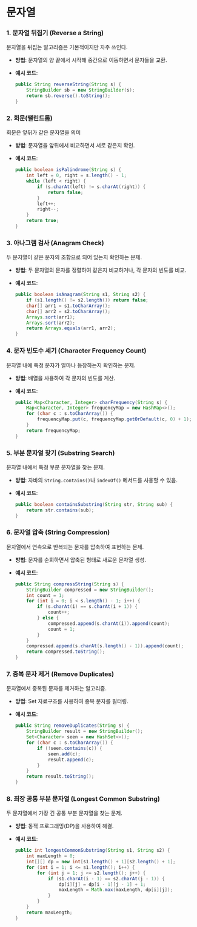 # 문자열

### 1. **문자열 뒤집기 (Reverse a String)**

문자열을 뒤집는 알고리즘은 기본적이지만 자주 쓰인다.

- **방법**: 문자열의 양 끝에서 시작해 중간으로 이동하면서 문자들을 교환.
- **예시 코드**:
    
    ```java
    public String reverseString(String s) {
        StringBuilder sb = new StringBuilder(s);
        return sb.reverse().toString();
    }
    
    ```
    

### 2. **회문(팰린드롬)**

회문은 앞뒤가 같은 문자열을 의미

- **방법**: 문자열을 앞뒤에서 비교하면서 서로 같은지 확인.
- **예시 코드**:
    
    ```java
    public boolean isPalindrome(String s) {
        int left = 0, right = s.length() - 1;
        while (left < right) {
            if (s.charAt(left) != s.charAt(right)) {
                return false;
            }
            left++;
            right--;
        }
        return true;
    }
    
    ```
    

### 3. **아나그램 검사 (Anagram Check)**

두 문자열이 같은 문자의 조합으로 되어 있는지 확인하는 문제.

- **방법**: 두 문자열의 문자를 정렬하여 같은지 비교하거나, 각 문자의 빈도를 비교.
- **예시 코드**:
    
    ```java
    public boolean isAnagram(String s1, String s2) {
        if (s1.length() != s2.length()) return false;
        char[] arr1 = s1.toCharArray();
        char[] arr2 = s2.toCharArray();
        Arrays.sort(arr1);
        Arrays.sort(arr2);
        return Arrays.equals(arr1, arr2);
    }
    
    ```
    

### 4. **문자 빈도수 세기 (Character Frequency Count)**

문자열 내에 특정 문자가 얼마나 등장하는지 확인하는 문제.

- **방법**: 배열을 사용하여 각 문자의 빈도를 계산.
- **예시 코드**:
    
    ```java
    public Map<Character, Integer> charFrequency(String s) {
        Map<Character, Integer> frequencyMap = new HashMap<>();
        for (char c : s.toCharArray()) {
            frequencyMap.put(c, frequencyMap.getOrDefault(c, 0) + 1);
        }
        return frequencyMap;
    }
    
    ```
    

### 5. **부분 문자열 찾기 (Substring Search)**

문자열 내에서 특정 부분 문자열을 찾는 문제.

- **방법**: 자바의 `String.contains()`나 `indexOf()` 메서드를 사용할 수 있음.
- **예시 코드**:
    
    ```java
    public boolean containsSubstring(String str, String sub) {
        return str.contains(sub);
    }
    
    ```
    

### 6. **문자열 압축 (String Compression)**

문자열에서 연속으로 반복되는 문자를 압축하여 표현하는 문제.

- **방법**: 문자를 순회하면서 압축된 형태로 새로운 문자열 생성.
- **예시 코드**:
    
    ```java
    public String compressString(String s) {
        StringBuilder compressed = new StringBuilder();
        int count = 1;
        for (int i = 0; i < s.length() - 1; i++) {
            if (s.charAt(i) == s.charAt(i + 1)) {
                count++;
            } else {
                compressed.append(s.charAt(i)).append(count);
                count = 1;
            }
        }
        compressed.append(s.charAt(s.length() - 1)).append(count);
        return compressed.toString();
    }
    
    ```
    

### 7. **중복 문자 제거 (Remove Duplicates)**

문자열에서 중복된 문자를 제거하는 알고리즘.

- **방법**: Set 자료구조를 사용하여 중복 문자를 필터링.
- **예시 코드**:
    
    ```java
    public String removeDuplicates(String s) {
        StringBuilder result = new StringBuilder();
        Set<Character> seen = new HashSet<>();
        for (char c : s.toCharArray()) {
            if (!seen.contains(c)) {
                seen.add(c);
                result.append(c);
            }
        }
        return result.toString();
    }
    
    ```
    

### 8. **최장 공통 부분 문자열 (Longest Common Substring)**

두 문자열에서 가장 긴 공통 부분 문자열을 찾는 문제.

- **방법**: 동적 프로그래밍(DP)을 사용하여 해결.
- **예시 코드**:
    
    ```java
    public int longestCommonSubstring(String s1, String s2) {
        int maxLength = 0;
        int[][] dp = new int[s1.length() + 1][s2.length() + 1];
        for (int i = 1; i <= s1.length(); i++) {
            for (int j = 1; j <= s2.length(); j++) {
                if (s1.charAt(i - 1) == s2.charAt(j - 1)) {
                    dp[i][j] = dp[i - 1][j - 1] + 1;
                    maxLength = Math.max(maxLength, dp[i][j]);
                }
            }
        }
        return maxLength;
    }
    
    ```